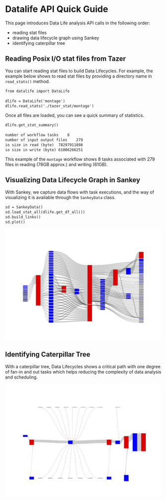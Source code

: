 # Datalife API Quick Guide

This page introduces Data Life analysis API calls in the following order:

- reading stat files
- drawing data lifecycle graph using Sankey 
- identifying caterpillar tree

## Reading Posix I/O stat files from Tazer

You can start reading stat files to build Data Lifecycles. For example, the example below shows to read stat files by providing a directory name in `read_stats()` method.

```
from datalife import DataLife

dlife = DataLife('montage')
dlife.read_stats('./tazer_stat/montage')
```

Once all files are loaded, you can see a quick summary of statistics.

```
dlife.get_stat_summary()

number of workflow tasks	8
number of input output files	279
io size in read (byte)	78297911898
io size in write (byte)	61006266251
```
This example of the `montage` workflow shows 8 tasks associated with 279 files in reading (78GB approx.) and writing (61GB).

## Visualizing Data Lifecycle Graph in Sankey

With Sankey, we capture data flows with task executions, and the way of visualizing it is available through the `SankeyData` class.

```
sd = SankeyData()
sd.load_stat_all(dlife.get_df_all())
sd.build_links()
sd.plot()
```

![Montage Sankey](montage_sankey.png "Montage Data Lifecycles Graph in Sankey")

## Identifying Caterpillar Tree

With a caterpillar tree, Data Lifecycles shows  a critical path with one degree of fan-in and out tasks which helps reducing the complexity of data analysis and scheduling.


![Montage Caterpillar](montage_caterpillar_tree_sankey.png "Montage Caterpillar Tree")
